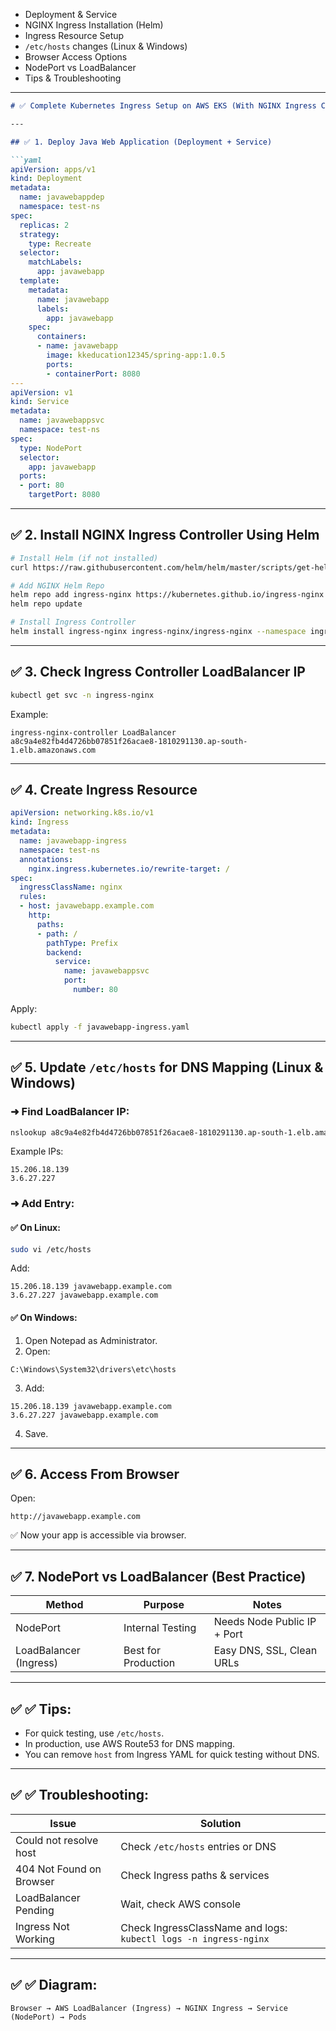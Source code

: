 
* Deployment & Service
* NGINX Ingress Installation (Helm)
* Ingress Resource Setup
* `/etc/hosts` changes (Linux & Windows)
* Browser Access Options
* NodePort vs LoadBalancer
* Tips & Troubleshooting

---

````markdown
# ✅ Complete Kubernetes Ingress Setup on AWS EKS (With NGINX Ingress Controller)

---

## ✅ 1. Deploy Java Web Application (Deployment + Service)

```yaml
apiVersion: apps/v1
kind: Deployment
metadata:
  name: javawebappdep
  namespace: test-ns
spec:
  replicas: 2
  strategy:
    type: Recreate
  selector:
    matchLabels:
      app: javawebapp
  template:
    metadata:
      name: javawebapp
      labels:
        app: javawebapp
    spec:
      containers:
      - name: javawebapp
        image: kkeducation12345/spring-app:1.0.5
        ports:
        - containerPort: 8080
---
apiVersion: v1
kind: Service
metadata:
  name: javawebappsvc
  namespace: test-ns
spec:
  type: NodePort
  selector:
    app: javawebapp
  ports:
  - port: 80
    targetPort: 8080
````

---

## ✅ 2. Install NGINX Ingress Controller Using Helm

```bash
# Install Helm (if not installed)
curl https://raw.githubusercontent.com/helm/helm/master/scripts/get-helm-3 | bash

# Add NGINX Helm Repo
helm repo add ingress-nginx https://kubernetes.github.io/ingress-nginx
helm repo update

# Install Ingress Controller
helm install ingress-nginx ingress-nginx/ingress-nginx --namespace ingress-nginx --create-namespace
```

---

## ✅ 3. Check Ingress Controller LoadBalancer IP

```bash
kubectl get svc -n ingress-nginx
```

Example:

```
ingress-nginx-controller LoadBalancer a8c9a4e82fb4d4726bb07851f26acae8-1810291130.ap-south-1.elb.amazonaws.com
```

---

## ✅ 4. Create Ingress Resource

```yaml
apiVersion: networking.k8s.io/v1
kind: Ingress
metadata:
  name: javawebapp-ingress
  namespace: test-ns
  annotations:
    nginx.ingress.kubernetes.io/rewrite-target: /
spec:
  ingressClassName: nginx
  rules:
  - host: javawebapp.example.com
    http:
      paths:
      - path: /
        pathType: Prefix
        backend:
          service:
            name: javawebappsvc
            port:
              number: 80
```

Apply:

```bash
kubectl apply -f javawebapp-ingress.yaml
```

---

## ✅ 5. Update `/etc/hosts` for DNS Mapping (Linux & Windows)

### ➜ Find LoadBalancer IP:

```bash
nslookup a8c9a4e82fb4d4726bb07851f26acae8-1810291130.ap-south-1.elb.amazonaws.com
```

Example IPs:

```
15.206.18.139
3.6.27.227
```

### ➜ Add Entry:

#### ✅ On Linux:

```bash
sudo vi /etc/hosts
```

Add:

```
15.206.18.139 javawebapp.example.com
3.6.27.227 javawebapp.example.com
```

#### ✅ On Windows:

1. Open Notepad as Administrator.
2. Open:

```
C:\Windows\System32\drivers\etc\hosts
```

3. Add:

```
15.206.18.139 javawebapp.example.com
3.6.27.227 javawebapp.example.com
```

4. Save.

---

## ✅ 6. Access From Browser

Open:

```
http://javawebapp.example.com
```

✅ Now your app is accessible via browser.

---

## ✅ 7. NodePort vs LoadBalancer (Best Practice)

| Method                 | Purpose             | Notes                       |
| ---------------------- | ------------------- | --------------------------- |
| NodePort               | Internal Testing    | Needs Node Public IP + Port |
| LoadBalancer (Ingress) | Best for Production | Easy DNS, SSL, Clean URLs   |

---

## ✅ ✅ Tips:

* For quick testing, use `/etc/hosts`.
* In production, use AWS Route53 for DNS mapping.
* You can remove `host` from Ingress YAML for quick testing without DNS.

---

## ✅ ✅ Troubleshooting:

| Issue                    | Solution                                                         |
| ------------------------ | ---------------------------------------------------------------- |
| Could not resolve host   | Check `/etc/hosts` entries or DNS                                |
| 404 Not Found on Browser | Check Ingress paths & services                                   |
| LoadBalancer Pending     | Wait, check AWS console                                          |
| Ingress Not Working      | Check IngressClassName and logs: `kubectl logs -n ingress-nginx` |

---

## ✅ ✅ Diagram:

```
Browser → AWS LoadBalancer (Ingress) → NGINX Ingress → Service (NodePort) → Pods
```


